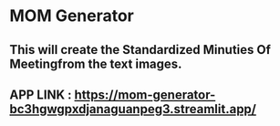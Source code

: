 # MOM Generator
## This will create the Standardized Minuties Of Meetingfrom the text images.

## APP LINK : https://mom-generator-bc3hgwgpxdjanaguanpeg3.streamlit.app/

